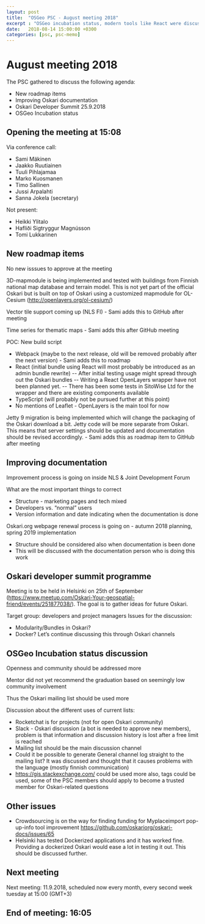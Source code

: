 ```yaml
---
layout: post
title:  "OSGeo PSC - August meeting 2018"
excerpt : "OSGeo incubation status, modern tools like React were discussed"
date:   2018-08-14 15:00:00 +0300
categories: [psc, psc-memo]
---
```


# August meeting 2018

The PSC gathered to discuss the following agenda:

- New roadmap items
- Improving Oskari documentation
- Oskari Developer Summit 25.9.2018
- OSGeo Incubation status

## Opening the meeting at 15:08

Via conference call:

- Sami Mäkinen
- Jaakko Ruutiainen
- Tuuli Pihlajamaa
- Marko Kuosmanen
- Timo Sallinen
- Jussi Arpalahti
- Sanna Jokela (secretary)

Not present:

- Heikki Ylitalo
- Hafliði Sigtryggur Magnússon
- Tomi Lukkarinen

## New roadmap items

No new isssues to approve at the meeting

3D-mapmodule is being implemented and tested with buildings from Finnish national map database and terrain model. This is not yet part of the official Oskari but is built on top of Oskari using a customized mapmodule for OL-Cesium (http://openlayers.org/ol-cesium/)
 
Vector tile support coming up (NLS FI) - Sami adds this to GitHub after meeting

Time series for thematic maps - Sami adds this after GitHub meeting

POC: New build script 
- Webpack (maybe to the next release, old will be removed probably after the next version) - Sami adds this to roadmap
- React (initial bundle using React will most probably be introduced as an admin bundle rewrite)
-- After initial testing usage might spread through out the Oskari bundles
-- Writing a React OpenLayers wrapper have not been planned yet.
-- There has been some tests in SitoWise Ltd for the wrapper and there are existing components available
- TypeScript (will probably not be pursued further at this point)
- No mentions of Leaflet - OpenLayers is the main tool for now

Jetty 9 migration is being implemented which will change the packaging of the Oskari download a bit. 
Jetty code will be more separate from Oskari. This means that server settings should be updated and documentation should be revised accordingly. - Sami adds this as roadmap item to GitHub after meeting


## Improving documentation

Improvement process is going on inside NLS & Joint Development Forum

What are the most important things to correct
- Structure - marketing pages and tech mixed 
- Developers vs. “normal” users
- Version information and date indicating when the documentation is done

Oskari.org webpage renewal process is going on - autumn 2018 planning, spring 2019 implementation
- Structure should be considered also when documentation is been done
- This will be discussed with the documentation person who is doing this work


## Oskari developer summit programme 

Meeting is to be held in Helsinki on 25th of September (https://www.meetup.com/Oskari-Your-geospatial-friend/events/251877038/). The goal is to gather ideas for future Oskari.

Target group: developers and project managers
Issues for the discussion:
- Modularity/Bundles in Oskari? 
- Docker?
Let’s continue discussing this through Oskari channels


## OSGeo Incubation status discussion
Openness and community should be addressed more

Mentor did not yet recommend the graduation based on seemingly low community involvement

Thus the Oskari mailing list should be used more

Discussion about the different uses of current lists:
- Rocketchat is for projects (not for open Oskari community)
- Slack - Oskari discussion (a bot is needed to approve new members), problem is that information and discussion history is lost after a free limit is reached
- Mailing list should be the main discussion channel
- Could it be possible to generate General channel log straight to the mailing list? It was discussed and thought that it causes problems with the language (mostly finnish communication)
- https://gis.stackexchange.com/  could be used more also, tags could be used, some of the PSC members should apply to become a trusted member for Oskari-related questions


## Other issues

- Crowdsourcing is on the way for finding funding for Myplaceimport pop-up-info tool improvement https://github.com/oskariorg/oskari-docs/issues/65
- Helsinki has tested Dockerized applications and it has worked fine. Providing a dockerized Oskari would ease a lot in testing it out. This should be discussed further.


## Next meeting

Next meeting: 11.9.2018, scheduled now every month, every second week tuesday at 15:00 (GMT+3)

## End of meeting: 16:05

